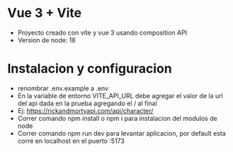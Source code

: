 # Vue 3 + Vite

- Proyecto creado con vite y vue 3 usando composition API
- Version de node: 18

# Instalacion y configuracion
- renombrar .env.example a .env
- En la variable de entorno VITE_API_URL debe agregar el valor de la url del api dada en la prueba agregando el / al final
- Ej: https://rickandmortyapi.com/api/character/
- Correr comando npm install o npm i para instalacion del modulos de node
- Correr comando npm run dev para levantar aplicacion, por default esta corre en localhost en el puerto :5173

